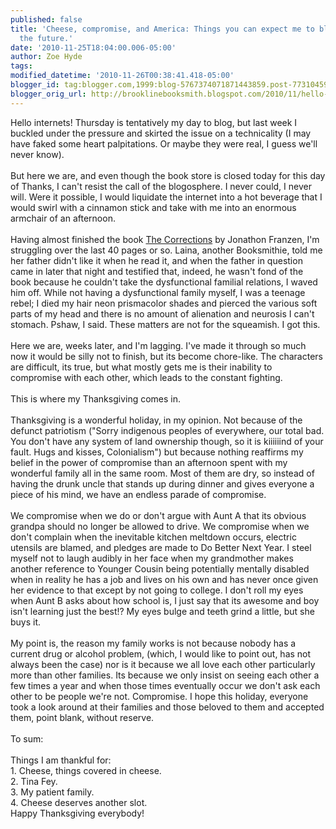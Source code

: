 ```yaml
---
published: false
title: 'Cheese, compromise, and America: Things you can expect me to blog about in
  the future.'
date: '2010-11-25T18:04:00.006-05:00'
author: Zoe Hyde
tags: 
modified_datetime: '2010-11-26T00:38:41.418-05:00'
blogger_id: tag:blogger.com,1999:blog-5767374071871443859.post-7731045968084953009
blogger_orig_url: http://brooklinebooksmith.blogspot.com/2010/11/hello-internets-thursday-is-tentatively.html
---
```


Hello <span class="blsp-spelling-error" id="SPELLING_ERROR_0">internets</span>! Thursday is tentatively my day to blog, but last week I buckled under the pressure and skirted the issue on a technicality (I may have faked some heart palpitations. Or maybe they were real, I guess we'll never know).<br /><br />But here we are, and even though the book store is closed today for this day of Thanks, I can't resist the call of the <span class="blsp-spelling-error" id="SPELLING_ERROR_1">blogosphere</span>. I never could, I never will. Were it possible, I would liquidate the <span class="blsp-spelling-error" id="SPELLING_ERROR_2">internet</span> into a hot beverage that I would swirl with a cinnamon stick and take with me into an enormous armchair of an afternoon.<br /><br />Having almost finished the book <u>The Corrections</u> by Jonathon Franzen, I'm struggling over the last 40 pages or so. Laina, another <span class="blsp-spelling-error" id="SPELLING_ERROR_3">Booksmithie</span>, told me her father didn't like it when he read it, and when the father in question came in later that night and testified that, indeed, he wasn't fond of the book because he couldn't take the dysfunctional familial relations, I waved him off. While not having a dysfunctional family myself, I was a teenage rebel; I died my hair neon <span class="blsp-spelling-error" id="SPELLING_ERROR_4">prismacolor</span> shades and pierced the various soft parts of my head and there is no amount of alienation and neurosis I can't stomach. Pshaw, I said. These matters are not for the squeamish. I got this.<br /><br />Here we are, weeks later, and I'm lagging. I've made it through so much now it would be silly not to finish, but its become chore-like. The characters are difficult, its true, but what mostly gets me is their inability to compromise with each other, which leads to the constant fighting.<br /><br />This is where my Thanksgiving comes in.<br /><br />Thanksgiving is a wonderful holiday, in my opinion. Not because of the defunct patriotism ("Sorry <span class="blsp-spelling-corrected" id="SPELLING_ERROR_5">indigenous</span> peoples of everywhere, our total bad. You don't have any system of land ownership though, so it is <span class="blsp-spelling-error" id="SPELLING_ERROR_6">kiiiiiind</span> of your fault. Hugs and kisses, Colonialism") but because nothing reaffirms my belief in the power of compromise than an afternoon spent with my wonderful family all in the same room. Most of them are dry, so instead of having the drunk uncle that stands up during dinner and gives everyone a piece of his mind, we have an endless parade of compromise.<br /><br />We compromise when we do or don't argue with Aunt A that its obvious grandpa should no longer be allowed to drive. We compromise when we don't complain when the inevitable kitchen meltdown occurs, electric utensils are blamed, and pledges are made to Do Better Next Year. I steel myself not to laugh audibly in her face when my grandmother makes another reference to Younger Cousin being potentially mentally disabled when in reality he has a job and lives on his own and has never once given her evidence to that except by not going to college. I don't roll my eyes when Aunt B asks about how school is, I just say that its awesome and boy isn't learning just the best!? My eyes bulge and teeth grind a little, but she buys it.<br /><br />My point is, the reason my family works is not because nobody has a current drug or alcohol problem, (which, I would like to point out, has not always been the case) nor is it because we all love each other particularly more than other families. Its because we only insist on seeing each other a few times a year and when those times eventually occur we don't ask each other to be people we're not. Compromise. I hope this holiday, everyone took a look around at their families and those beloved to them and accepted them, point blank, without reserve.<br /><br />To sum:<br /><br />Things I am thankful for:<br />1. Cheese, things covered in cheese.<br />2. Tina Fey.<br />3. My patient family.<br />4. Cheese deserves another slot.<br />Happy Thanksgiving everybody!